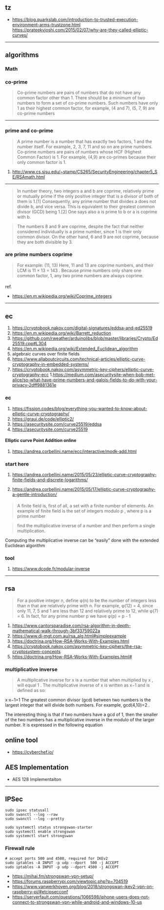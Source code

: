 #
## tz
* https://blog.quarkslab.com/introduction-to-trusted-execution-environment-arms-trustzone.html
https://prateekvjoshi.com/2015/02/07/why-are-they-called-elliptic-curves/
---

## algorithms
### Math
### co-prime
> Co-prime numbers are pairs of numbers that do not have any common factor other than 1. There should be a minimum of two numbers to form a set of co-prime numbers. Such numbers have only 1 as their highest common factor, for example, (4 and 7), (5, 7, 9) are co-prime numbers
---
### prime and co-prime
> A prime number is a number that has exactly two factors, 1 and the number itself. For example, 2, 3, 7, 11 and so on are prime numbers. Co-prime numbers are pairs of numbers whose HCF (Highest Common Factor) is 1. For example, (4,9) are co-primes because their only common factor is 1.

1. http://www.cs.sjsu.edu/~stamp/CS265/SecurityEngineering/chapter5_SE/RSAmath.html

--- 
> In number theory, two integers a and b are coprime, relatively prime or mutually prime if the only positive integer that is a divisor of both of them is 1.[1] Consequently, any prime number that divides a does not divide b, and vice versa. This is equivalent to their greatest common divisor (GCD) being 1.[2] One says also a is prime to b or a is coprime with b.

> The numbers 8 and 9 are coprime, despite the fact that neither considered individually is a prime number, since 1 is their only common divisor. On the other hand, 6 and 9 are not coprime, because they are both divisible by 3.

### are prime numbers coprime
> For example: (11, 13) Here, 11 and 13 are coprime numbers, and their LCM is 11 × 13 = 143 . Because prime numbers only share one common factor, 1, any two prime numbers are always coprime.

#### 
ref.
* https://en.m.wikipedia.org/wiki/Coprime_integers

---
## ec
1. https://cryptobook.nakov.com/digital-signatures/eddsa-and-ed25519
1. https://en.m.wikipedia.org/wiki/Barrett_reduction
1. https://github.com/rweather/arduinolibs/blob/master/libraries/Crypto/Ed25519.cpp#L304
1. https://en.m.wikipedia.org/wiki/Extended_Euclidean_algorithm
1. algebraic curves over finite fields
1. https://www.allaboutcircuits.com/technical-articles/elliptic-curve-cryptography-in-embedded-systems/
1.    https://cryptobook.nakov.com/asymmetric-key-ciphers/elliptic-curve-cryptography-ecc
1.https://medium.com/asecuritysite-when-bob-met-alice/so-what-have-prime-numbers-and-galois-fields-to-do-with-your-privacy-2dff9881361e


### ec
1. https://fission.codes/blog/everything-you-wanted-to-know-about-elliptic-curve-cryptography/
1. https://graui.de/code/elliptic2/
1. https://asecuritysite.com/curve25519/eddsa
1. https://asecuritysite.com/curve25519

#### Elliptic curve Point Addition online
1. https://andrea.corbellini.name/ecc/interactive/modk-add.html

### start here
1. https://andrea.corbellini.name/2015/05/23/elliptic-curve-cryptography-finite-fields-and-discrete-logarithms/

1. https://andrea.corbellini.name/2015/05/17/elliptic-curve-cryptography-a-gentle-introduction/

####
> A finite field is, first of all, a set with a finite number of elements. An example of finite field is the set of integers modulo p
, where 
p is a prime number

> find the multiplicative inverse of a number and then perform a single multiplication.

Computing the multiplicative inverse can be “easily” done with the extended Euclidean algorithm

### tool
1. https://www.dcode.fr/modular-inverse
---
## rsa

> For a positive integer n, define φ(n) to be the number of integers less than n that are relatively prime with n. For example, φ(12) = 4, since only 11, 7, 5 and 1 are less than 12 and relatively prime to 12, while φ(7) = 6. In fact, for any prime number p we have φ(p) = p - 1
1. https://www.cantorsparadise.com/rsa-algorithm-in-depth-mathematical-walk-through-3bf33759022a
1. https://www.di-mgt.com.au/rsa_alg.html#simpleexample
1. https://doctrina.org/How-RSA-Works-With-Examples.html
1. https://cryptobook.nakov.com/asymmetric-key-ciphers/the-rsa-cryptosystem-concepts
1. https://doctrina.org/How-RSA-Works-With-Examples.html#

### multiplicative inverse 
> A multiplicative inverse for x
 is a number that when multiplied by x
, will equal 1
. The multiplicative inverse of x
 is written as x−1
 and is defined as so:

x⋅x−1=1
The greatest common divisor (gcd) between two numbers is the largest integer that will divide both numbers. For example, gcd(4,10)=2
.

The interesting thing is that if two numbers have a gcd of 1, then the smaller of the two numbers has a multiplicative inverse in the modulo of the larger number. It is expressed in the following equation

## online tool
* https://cyberchef.io/

## AES Implementation
* AES 128 Implementaiton

---
## IPSec
```
sudo ipsec statusall
sudo swanctl --log --raw
sudo swanctl --log --pretty

sudo systemctl status strongswan-starter
sudo systemctl enable strongswan
sudo systemctl start strongswan
```
### Firewall rule
```
# accept ports 500 and 4500, required for IKEv2
sudo iptables -A INPUT -p udp --dport  500 -j ACCEPT
sudo iptables -A INPUT -p udp --dport 4500 -j ACCEPT
```
* https://mihai.fm/strongswan-vpn-setup/
* https://forums.raspberrypi.com/viewtopic.php?p=704519
* https://www.vanwerkhoven.org/blog/2018/strongswan-ikev2-vpn-on-raspberry-pi/#etcipsecconf
* https://serverfault.com/questions/1066598/iphone-users-does-not-connect-to-strongswan-vpn-while-android-and-windows-10-us



  
